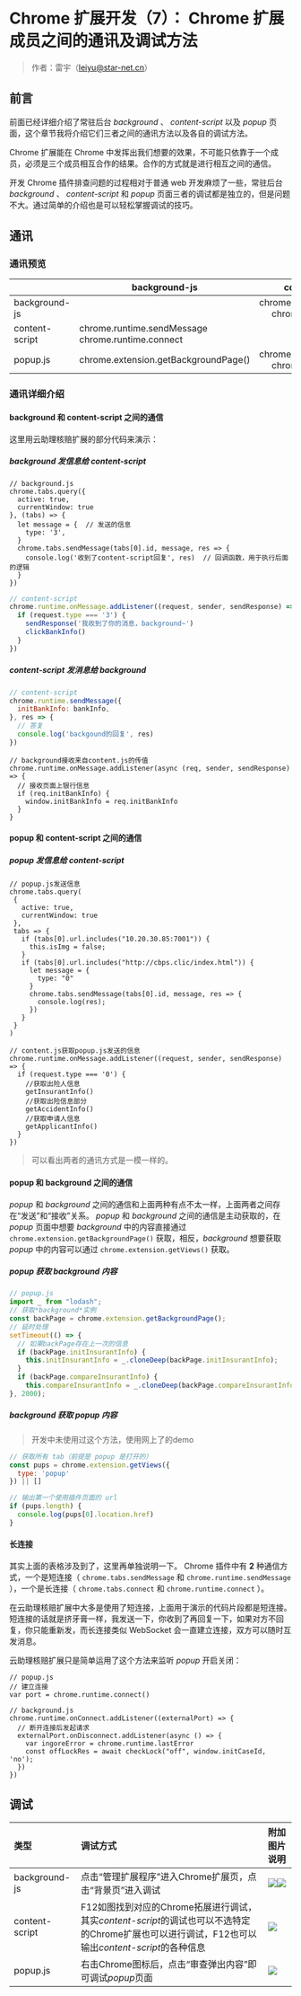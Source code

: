 # Chrome 扩展开发（7）： Chrome 扩展成员之间的通讯及调试方法

>作者：雷宇（leiyu@star-net.cn）

## 前言

前面已经详细介绍了常驻后台 *background* 、 *content-script* 以及 *popup* 页面，这个章节我将介绍它们三者之间的通讯方法以及各自的调试方法。

Chrome 扩展能在 Chrome 中发挥出我们想要的效果，不可能只依靠于一个成员，必须是三个成员相互合作的结果。合作的方式就是进行相互之间的通信。

开发 Chrome 插件排查问题的过程相对于普通 web 开发麻烦了一些，常驻后台 *background* 、 *content-script* 和 *popup* 页面三者的调试都是独立的，但是问题不大。通过简单的介绍也是可以轻松掌握调试的技巧。

## 通讯

### 通讯预览

|  | background-js | content-script |popup.js|
| :-------- | --------| :--: |:--: |
| background-js | |chrome.tabs.sendMessage chrome.tabs.connect  | chrome.extension.getViews |
| content-script |chrome.runtime.sendMessage chrome.runtime.connect|  |chrome.runtime.sendMessage chrome.runtime.connect |
| popup.js | chrome.extension.getBackgroundPage() | chrome.tabs.sendMessage chrome.tabs.connect ||

### 通讯详细介绍

#### background 和 content-script 之间的通信

这里用云助理核赔扩展的部分代码来演示：

##### background 发信息给 content-script


```JS
// background.js
chrome.tabs.query({
  active: true,
  currentWindow: true
}, (tabs) => {
  let message = {  // 发送的信息
    type: '3',
  }
  chrome.tabs.sendMessage(tabs[0].id, message, res => {
    console.log('收到了content-script回复', res)  // 回调函数，用于执行后面的逻辑
  }
})
```

```js
// content-script
chrome.runtime.onMessage.addListener((request, sender, sendResponse) => {
  if (request.type === '3') {
    sendResponse('我收到了你的消息，background~')
    clickBankInfo()
  }
})
```

##### content-script 发消息给 background

```js
// content-script
chrome.runtime.sendMessage({
  initBankInfo: bankInfo,
}, res => {
  // 答复
  console.log('backgound的回复', res)
})
```

```JS
// background接收来自content.js的传值
chrome.runtime.onMessage.addListener(async (req, sender, sendResponse) => {
  // 接收页面上银行信息
  if (req.initBankInfo) {
    window.initBankInfo = req.initBankInfo
  }
}
```

#### popup 和 content-script 之间的通信

##### popup 发信息给 content-script

```JS
// popup.js发送信息
chrome.tabs.query(
 {
   active: true,
   currentWindow: true
 },
 tabs => {
   if (tabs[0].url.includes("10.20.30.85:7001")) {
     this.isImg = false;
   }
   if (tabs[0].url.includes("http://cbps.clic/index.html")) {
     let message = {
       type: "0"
     }
     chrome.tabs.sendMessage(tabs[0].id, message, res => {
       console.log(res);
     })
   }
 }
)
```

```JS
// content.js获取popup.js发送的信息
chrome.runtime.onMessage.addListener((request, sender, sendResponse) => {
  if (request.type === '0') {
    //获取出险人信息
    getInsurantInfo()
    //获取出险信息部分
    getAccidentInfo()
    //获取申请人信息
    getApplicantInfo()
  }
})

```

> 可以看出两者的通讯方式是一模一样的。

#### popup 和 background 之间的通信

*popup* 和 *background* 之间的通信和上面两种有点不太一样，上面两者之间存在“发送”和“接收”关系。 *popup* 和 *background* 之间的通信是主动获取的，在 *popup* 页面中想要 *background* 中的内容直接通过 `chrome.extension.getBackgroundPage()` 获取，相反，*background* 想要获取 *popup* 中的内容可以通过 `chrome.extension.getViews()` 获取。

##### popup 获取 background 内容

```js
// popup.js
import _ from "lodash";
// 获取*background*实例
const backPage = chrome.extension.getBackgroundPage();
// 延时处理
setTimeout(() => {
  // 如果backPage存在上一次的信息
  if (backPage.initInsurantInfo) {
    this.initInsurantInfo = _.cloneDeep(backPage.initInsurantInfo);
  }
  if (backPage.compareInsurantInfo) {
    this.compareInsurantInfo = _.cloneDeep(backPage.compareInsurantInfo);
}, 2000);
```

##### background 获取 popup 内容

> 开发中未使用过这个方法，使用网上了的demo

```js
// 获取所有 tab（前提是 popup 是打开的）
const pups = chrome.extension.getViews({
  type: 'popup'
}) || []

// 输出第一个使用插件页面的 url
if (pups.length) {
  console.log(pups[0].location.href)
}
```
#### 长连接

其实上面的表格涉及到了，这里再单独说明一下。 Chrome 插件中有 **2** 种通信方式，一个是短连接（ `chrome.tabs.sendMessage` 和 `chrome.runtime.sendMessage` ），一个是长连接（ `chrome.tabs.connect` 和 `chrome.runtime.connect` ）。

在云助理核赔扩展中大多是使用了短连接，上面用于演示的代码片段都是短连接。短连接的话就是挤牙膏一样，我发送一下，你收到了再回复一下，如果对方不回复，你只能重新发，而长连接类似 WebSocket 会一直建立连接，双方可以随时互发消息。

云助理核赔扩展只是简单运用了这个方法来监听 *popup* 开启关闭：

```JS
// popup.js
// 建立连接
var port = chrome.runtime.connect()
```

```JS
// background.js
chrome.runtime.onConnect.addListener((externalPort) => {
  // 断开连接后发起请求
  externalPort.onDisconnect.addListener(async () => {
    var ingoreError = chrome.runtime.lastError
    const offLockRes = await checkLock("off", window.initCaseId, 'no');
  })
})
```

## 调试


| 类型| 调试方式 | 附加图片说明|
| :----------------- | :--------| :-- |
| background-js |点击“管理扩展程序”进入Chrome扩展页，点击“背景页”进入调试 | ![](./image/7-1-backgroundDebugging.png)![](./image/7-2-backgroundDebugging.png)|
| content-script |F12如图找到对应的Chrome拓展进行调试，其实*content-script*的调试也可以不选特定的Chrome扩展也可以进行调试，F12也可以输出*content-script*的各种信息| ![](./image/7-3-contenDebugging.png) |
| popup.js | 右击Chrome图标后，点击“审查弹出内容”即可调试*popup*页面 | ![](./image/7-4-popupDebugging.png) |
